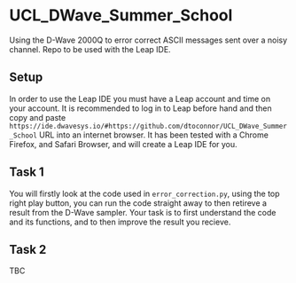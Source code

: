 # UCL_DWave_Summer_School
Using the D-Wave 2000Q to error correct ASCII messages sent over a noisy channel. Repo to be used with the Leap IDE.

## Setup
In order to use the Leap IDE you must have a Leap account and time on your account. It is recommended to log in to Leap before hand and then copy and paste ```https://ide.dwavesys.io/#https://github.com/dtoconnor/UCL_DWave_Summer_School``` URL into an internet browser. It has been tested with a Chrome Firefox, and Safari Browser, and will create a Leap IDE for you.

## Task 1
You will firstly look at the code used in ``error_correction.py``, using the top right play button, you can run the code straight away to then retireve a result from the D-Wave sampler. Your task is to first understand the code and its functions, and to then improve the result you recieve.

## Task 2
TBC

